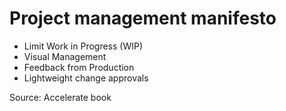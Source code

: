 # Project management manifesto

* Limit Work in Progress (WIP)&#x20;
* Visual Management
* Feedback from Production&#x20;
* Lightweight change approvals

Source: Accelerate book

